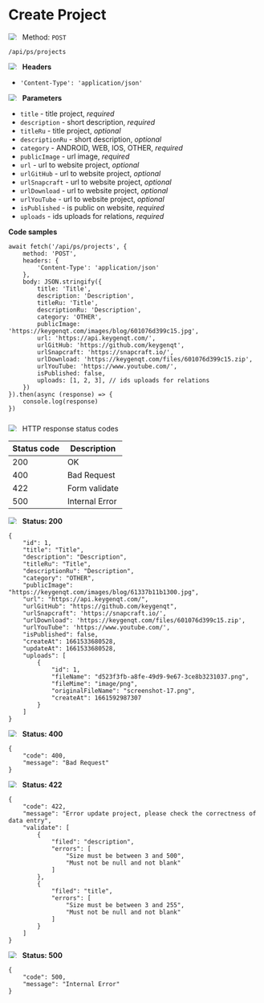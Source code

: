 Create Project
===================

<img style="max-height: 13px;" src="https://github.githubassets.com/images/icons/emoji/unicode/1f536.png"/> &nbsp;
Method: <code>POST</code>

```
/api/ps/projects
```

<img style="max-height: 13px;" src="https://github.githubassets.com/images/icons/emoji/unicode/1f518.png"/> &nbsp;
<b>Headers</b>

* <code>'Content-Type': 'application/json'</code>

<img style="max-height: 13px;" src="https://github.githubassets.com/images/icons/emoji/unicode/1f518.png"/> &nbsp;
<b>Parameters</b>

* <code>title</code> - title project, *required*
* <code>description</code> - short description, *required*
* <code>titleRu</code> - title project, *optional*
* <code>descriptionRu</code> - short description, *optional*
* <code>category</code> - ANDROID, WEB, IOS, OTHER, *required*
* <code>publicImage</code> - url image, *required*
* <code>url</code> - url to website project, *optional*
* <code>urlGitHub</code> - url to website project, *optional*
* <code>urlSnapcraft</code> - url to website project, *optional*
* <code>urlDownload</code> - url to website project, *optional*
* <code>urlYouTube</code> - url to website project, *optional*
* <code>isPublished</code> - is public on website, *required*
* <code>uploads</code> - ids uploads for relations, *required*

<b>Code samples</b>

```
await fetch('/api/ps/projects', {
    method: 'POST',
    headers: {
        'Content-Type': 'application/json'
    },
    body: JSON.stringify({
        title: 'Title',
        description: 'Description',
        titleRu: 'Title',
        descriptionRu: 'Description',
        category: 'OTHER',
        publicImage: 'https://keygenqt.com/images/blog/601076d399c15.jpg',
        url: 'https://api.keygenqt.com/',
        urlGitHub: 'https://github.com/keygenqt',
        urlSnapcraft: 'https://snapcraft.io/',
        urlDownload: 'https://keygenqt.com/files/601076d399c15.zip',
        urlYouTube: 'https://www.youtube.com/',
        isPublished: false,
        uploads: [1, 2, 3], // ids uploads for relations
    })
}).then(async (response) => {
    console.log(response)
})
```

<div style="padding-top: 10px">
<img style="max-height: 13px;" src="https://github.githubassets.com/images/icons/emoji/unicode/26ab.png"/> &nbsp;
HTTP response status codes
</div>

| Status code | Description        |
|-------------|--------------------|
| 200         | OK                 |
| 400         | Bad Request        |
| 422         | Form validate      |
| 500         | Internal Error     |

<img style="max-height: 13px;" src="https://github.githubassets.com/images/icons/emoji/unicode/1f197.png"/> &nbsp;
<b>Status: 200</b>

```
{
    "id": 1,
    "title": "Title",
    "description": "Description",
    "titleRu": "Title",
    "descriptionRu": "Description",
    "category": "OTHER",
    "publicImage": "https://keygenqt.com/images/blog/61337b11b1300.jpg",
    "url": "https://api.keygenqt.com/",
    "urlGitHub": "https://github.com/keygenqt",
    "urlSnapcraft": 'https://snapcraft.io/',
    "urlDownload": 'https://keygenqt.com/files/601076d399c15.zip',
    "urlYouTube": 'https://www.youtube.com/',
    "isPublished": false,
    "createAt": 1661533680528,
    "updateAt": 1661533680528,
    "uploads": [
        {
            "id": 1,
            "fileName": "d523f3fb-a8fe-49d9-9e67-3ce8b3231037.png",
            "fileMime": "image/png",
            "originalFileName": "screenshot-17.png",
            "createAt": 1661592987307
        }
    ]
}
```

<img style="max-height: 13px;" src="https://github.githubassets.com/images/icons/emoji/unicode/1f534.png"/> &nbsp;
<b>Status: 400</b>

```
{
    "code": 400,
    "message": "Bad Request"
}
```

<img style="max-height: 13px;" src="https://github.githubassets.com/images/icons/emoji/unicode/1f534.png"/> &nbsp;
<b>Status: 422</b>

```
{
    "code": 422,
    "message": "Error update project, please check the correctness of data entry",
    "validate": [
        {
            "filed": "description",
            "errors": [
                "Size must be between 3 and 500",
                "Must not be null and not blank"
            ]
        },
        {
            "filed": "title",
            "errors": [
                "Size must be between 3 and 255",
                "Must not be null and not blank"
            ]
        }
    ]
}
```

<img style="max-height: 13px;" src="https://github.githubassets.com/images/icons/emoji/unicode/1f534.png"/> &nbsp;
<b>Status: 500</b>

```
{
    "code": 500,
    "message": "Internal Error"
}
```

<style>
  .md-content__button {
    display: none;
  }
</style>